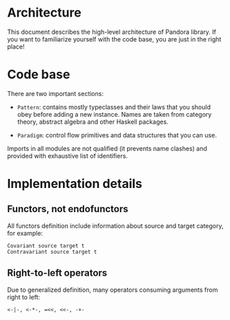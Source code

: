 # Architecture

This document describes the high-level architecture of Pandora library.
If you want to familiarize yourself with the code base, you are just in the right place!

# Code base

There are two important sections:

* `Pattern`: contains mostly typeclasses and their laws that you should obey before adding a new instance. Names are taken from category theory, abstract algebra and other Haskell packages.

* `Paradigm`: control flow primitives and data structures that you can use.

Imports in all modules are not qualified (it prevents name clashes) and provided with exhaustive list of identifiers.

# Implementation details

## Functors, not endofunctors

All functors definition include information about source and target category, for example:

```
Covariant source target t
Contravariant source target t
```

## Right-to-left operators

Due to generalized definition, many operators consuming arguments from right to left:

```
<-|-, <-*-, =<<, <<-, -+-
```

